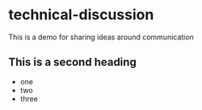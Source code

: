 # technical-discussion
This is a demo for sharing ideas around communication

## This is a second heading

* one
* two
* three
